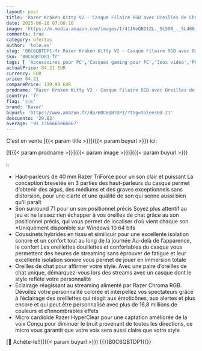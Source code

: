 ```yaml
---
layout: post
title: 'Razer Kraken Kitty V2 - Casque Filaire RGB avec Oreilles de Chat  Eclairage Réactif Stream  Micro Cardioïde HyperClear  Transducteurs Triforce 40mm  Son Surround 7.1  Rose Quartz'
date: 2025-06-16 07:08:10
image: 'https://m.media-amazon.com/images/I/411NeQBD1ZL._SL500_._SL400_.jpg'
comments: true
category: ofertas
author: 'tole.es'
slug: 'B0C6QBTDP1-fr Razer Kraken Kitty V2 - Casque Filaire RGB avec Oreilles...'
sku: 'B0C6QBTDP1-fr'
tags: [ 'Accessoires pour PC','Casques gaming pour PC','Jeux vidéo','PC: Jeux et accessoires','razer','🇫🇷', ]
actualPrice: 84.21 EUR
currency: EUR
price: 84.21
comparePrice: 119.99 EUR
prodname: 'Razer Kraken Kitty V2 - Casque Filaire RGB avec Oreilles de Chat  Eclairage Réactif Stream  Micro Cardioïde HyperClear  Transducteurs Triforce 40mm  Son Surround 7.1  Rose Quartz'
country: 'fr'
flag: '🇫🇷'
brand: 'Razer'
buyurl: 'https://www.amazon.fr/dp/B0C6QBTDP1/?tag=tolees0d-21'
descuento: '29.82'
average: '91.1366666666667'
---
```


C'est en vente [{{< param title >}}]({{< param buyurl >}}) ici:

[![{{< param prodname >}}]({{< param image >}})]({{< param buyurl >}})

ℹ️:

- Haut-parleurs de 40 mm Razer TriForce pour un son clair et puissant La conception brevetée en 3 parties des haut-parleurs du casque permet d’obtenir des aigus, des médiums et des graves exceptionnels sans distorsion, pour une clarté et une qualité de son qui sonne aussi bien qu’il paraît
- Son surround 71 pour un son positionnel précis Soyez plus attentif au jeu et ne laissez rien échapper à vos oreilles de chat grâce au son positionnel précis, qui vous permet de localiser d’où vient chaque son *Uniquement disponible sur Windows 10 64 bits
- Coussinets hybrides en tissu et similicuir pour une excellente isolation sonore et un confort tout au long de la journée Au-delà de l’apparence, le confort Les oreillettes douillettes et confortables du casque vous permettent des heures de streaming sans éprouver de fatigue et leur excellente isolation sonore vous permet de jouer en immersion totale
- Oreilles de chat pour affirmer votre style. Avec une paire d’oreilles de chat unique, démarquez-vous lors des streams avec un casque dont le style reflète votre personnalité
- Éclairage réagissant au streaming alimenté par Razer Chroma RGB. Dévoilez votre personnalité colorée et interpellez vos spectateurs grâce à l’éclairage des oreillettes qui réagit aux émoticônes, aux alertes et plus encore et qui peut être personnalisé avec plus de 16,8 millions de couleurs et d’innombrables effets
- Micro cardioïde Razer HyperClear pour une captation améliorée de la voix Conçu pour diminuer le bruit provenant de toutes les directions, ce micro vous garantit que votre voix sera aussi claire que votre style

[🛒 Achète-le!!]({{< param buyurl >}})
{{<world>}}B0C6QBTDP1{{</world>}}
